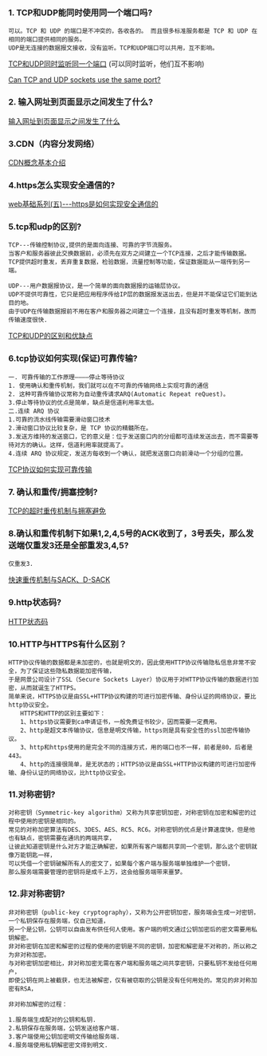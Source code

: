 ### 1. TCP和UDP能同时使用同一个端口吗?
```
可以。TCP 和 UDP 的端口是不冲突的，各收各的。 而且很多标准服务都是 TCP 和 UDP 在相同的端口提供相同的服务。
UDP是无连接的数据报文接收，没有监听。TCP和UDP端口可以共用，互不影响。
```
[TCP和UDP同时监听同一个端口](https://bbs.csdn.net/topics/390809227) (可以同时监听，他们互不影响)

[Can TCP and UDP sockets use the same port?](https://stackoverflow.com/questions/6437383/can-tcp-and-udp-sockets-use-the-same-port)

### 2. 输入网址到页面显示之间发生了什么?
[输入网址到页面显示之间发生了什么](https://www.jianshu.com/p/c2050fa5fb94)

### 3.CDN（内容分发网络）
[CDN概念基本介绍](https://www.cnblogs.com/xinxiucan/p/7832368.html)

### 4.https怎么实现安全通信的?
[web基础系列(五)---https是如何实现安全通信的](https://www.cnblogs.com/-new/p/7663746.html)

### 5.tcp和udp的区别?
```
TCP---传输控制协议,提供的是面向连接、可靠的字节流服务。
当客户和服务器彼此交换数据前，必须先在双方之间建立一个TCP连接，之后才能传输数据。
TCP提供超时重发，丢弃重复数据，检验数据，流量控制等功能，保证数据能从一端传到另一端。

UDP---用户数据报协议，是一个简单的面向数据报的运输层协议。
UDP不提供可靠性，它只是把应用程序传给IP层的数据报发送出去，但是并不能保证它们能到达目的地。
由于UDP在传输数据报前不用在客户和服务器之间建立一个连接，且没有超时重发等机制，故而传输速度很快.

```
[TCP和UDP的区别和优缺点](https://blog.csdn.net/xiaobangkuaipao/article/details/76793702)

### 6.tcp协议如何实现(保证)可靠传输?
```
一. 可靠传输的工作原理————停止等待协议
1. 使用确认和重传机制，我们就可以在不可靠的传输网络上实现可靠的通信 
2. 这种可靠传输协议常称为自动重传请求ARQ(Automatic Repeat reQuest)。
3.停止等待协议的优点是简单，缺点是信道利用率太低。 
二.连续 ARQ 协议
1.可靠的流水线传输需要滑动窗口技术
2.滑动窗口协议比较复杂，是 TCP 协议的精髓所在。
3.发送方维持的发送窗口，它的意义是：位于发送窗口内的分组都可连续发送出去，而不需要等待对方的确认。这样，信道利用率就提高了。
4.连续 ARQ 协议规定，发送方每收到一个确认，就把发送窗口向前滑动一个分组的位置。
```
[TCP协议如何实现可靠传输](https://blog.csdn.net/i_am_good_boy/article/details/79599893)

### 7. 确认和重传/拥塞控制?
[TCP的超时重传机制与拥塞避免](https://blog.csdn.net/ahafg/article/details/51058467)

### 8.确认和重传机制下如果1,2,4,5号的ACK收到了，3号丢失，那么发送端仅重发3还是全部重发3,4,5?
```
仅重发3.
```
[快速重传机制与SACK、D-SACK](https://www.cnblogs.com/superpig0501/p/3983464.html)

### 9.http状态码?

[HTTP状态码](https://baike.baidu.com/item/HTTP%E7%8A%B6%E6%80%81%E7%A0%81/5053660?fr=aladdin)

### 10.HTTP与HTTPS有什么区别？
```
HTTP协议传输的数据都是未加密的，也就是明文的，因此使用HTTP协议传输隐私信息非常不安全，为了保证这些隐私数据能加密传输，
于是网景公司设计了SSL（Secure Sockets Layer）协议用于对HTTP协议传输的数据进行加密，从而就诞生了HTTPS。
简单来说，HTTPS协议是由SSL+HTTP协议构建的可进行加密传输、身份认证的网络协议，要比http协议安全。
　　HTTPS和HTTP的区别主要如下：
　　1、https协议需要到ca申请证书，一般免费证书较少，因而需要一定费用。
　　2、http是超文本传输协议，信息是明文传输，https则是具有安全性的ssl加密传输协议。
　　3、http和https使用的是完全不同的连接方式，用的端口也不一样，前者是80，后者是443。
　　4、http的连接很简单，是无状态的；HTTPS协议是由SSL+HTTP协议构建的可进行加密传输、身份认证的网络协议，比http协议安全。
```
### 11.对称密钥?
```
对称密钥（Symmetric-key algorithm）又称为共享密钥加密，对称密钥在加密和解密的过程中使用的密钥是相同的。
常见的对称加密算法有DES、3DES、AES、RC5、RC6。对称密钥的优点是计算速度快，但是他也有缺点，密钥需要在通讯的两端共享，
让彼此知道密钥是什么对方才能正确解密，如果所有客户端都共享同一个密钥，那么这个密钥就像万能钥匙一样，
可以凭借一个密钥破解所有人的密文了，如果每个客户端与服务端单独维护一个密钥，
那么服务端需要管理的密钥将是成千上万，这会给服务端带来噩梦。
```
### 12.非对称密钥?
```
非对称密钥（public-key cryptography），又称为公开密钥加密，服务端会生成一对密钥，一个私钥保存在服务端，仅自己知道，
另一个是公钥，公钥可以自由发布供任何人使用。客户端的明文通过公钥加密后的密文需要用私钥解密。
非对称密钥在加密和解密的过程的使用的密钥是不同的密钥，加密和解密是不对称的，所以称之为非对称加密。
与对称密钥加密相比，非对称加密无需在客户端和服务端之间共享密钥，只要私钥不发给任何用户，
即使公钥在网上被截获，也无法被解密，仅有被窃取的公钥是没有任何用处的。常见的非对称加密有RSA，

非对称加解密的过程：

1.服务端生成配对的公钥和私钥.
2.私钥保存在服务端，公钥发送给客户端.
3.客户端使用公钥加密明文传输给服务端.
4.服务端使用私钥解密密文得到明文.

```
